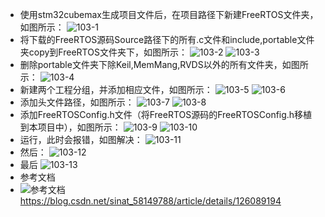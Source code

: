 - 使用stm32cubemax生成项目文件后，在项目路径下新建FreeRTOS文件夹，如图所示：
![103-1](https://github.com/user-attachments/assets/b9514246-b316-4e66-8317-ab58762f860c)
- 将下载的FreeRTOS源码Source路径下的所有.c文件和include,portable文件夹copy到FreeRTOS文件夹下，如图所示：
![103-2](https://github.com/user-attachments/assets/a78e0bcc-794e-444b-970b-32d161f10e26)
![103-3](https://github.com/user-attachments/assets/74da5ced-9d25-48a4-b431-b56aff63f1d5)
- 删除portable文件夹下除Keil,MemMang,RVDS以外的所有文件夹，如图所示：
![103-4](https://github.com/user-attachments/assets/fe225611-348d-4e70-aba6-fbb7a49286df)
- 新建两个工程分组，并添加相应文件，如图所示：
![103-5](https://github.com/user-attachments/assets/f1c9fbca-9765-4a49-88de-5295a36d2523)
![103-6](https://github.com/user-attachments/assets/ecb52c70-3d6a-4d75-aab9-004c4ac2a39e)
- 添加头文件路径，如图所示：
![103-7](https://github.com/user-attachments/assets/32b1e4b4-8cfe-4b39-98b5-dd026f04e8ed)
![103-8](https://github.com/user-attachments/assets/95e21d17-fa10-4420-b44e-3f380b517c14)
- 添加FreeRTOSConfig.h文件（将FreeRTOS源码的FreeRTOSConfig.h移植到本项目中），如图所示：
![103-9](https://github.com/user-attachments/assets/da0d93a1-9ae9-4326-961d-1fa3c4829925)
![103-10](https://github.com/user-attachments/assets/1f74a339-3859-43b6-b20e-3e5e8df8a269)
- 运行，此时会报错，如图解决：
![103-11](https://github.com/user-attachments/assets/bb527139-0cf1-4669-9b22-3f4cc8610294)
- 然后：
![103-12](https://github.com/user-attachments/assets/e7fd9223-f3b9-4ae3-b9c2-d67c323724f0)
- 最后
![103-13](https://github.com/user-attachments/assets/d0bc11db-9bae-43ce-9ea8-77881d3bd7db)
- 参考文档
- ![参考文档](https://blog.csdn.net/sinat_58149788/article/details/126089194)
https://blog.csdn.net/sinat_58149788/article/details/126089194

